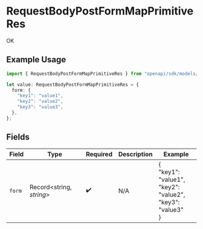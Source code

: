 # RequestBodyPostFormMapPrimitiveRes

OK

## Example Usage

```typescript
import { RequestBodyPostFormMapPrimitiveRes } from "openapi/sdk/models/operations";

let value: RequestBodyPostFormMapPrimitiveRes = {
  form: {
    "key1": "value1",
    "key2": "value2",
    "key3": "value3",
  },
};
```

## Fields

| Field                                                    | Type                                                     | Required                                                 | Description                                              | Example                                                  |
| -------------------------------------------------------- | -------------------------------------------------------- | -------------------------------------------------------- | -------------------------------------------------------- | -------------------------------------------------------- |
| `form`                                                   | Record<string, *string*>                                 | :heavy_check_mark:                                       | N/A                                                      | {<br/>"key1": "value1",<br/>"key2": "value2",<br/>"key3": "value3"<br/>} |